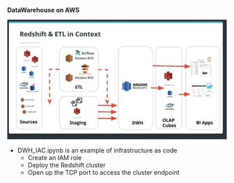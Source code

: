 **DataWarehouse on AWS**

![alt text](images/Redshift_ETL.png?raw=true)

* DWH_IAC.ipynb is an example of infrastructure as code
  * Create an IAM role
  * Deploy the Redshift cluster
  * Open up the TCP port to access the cluster endpoint
